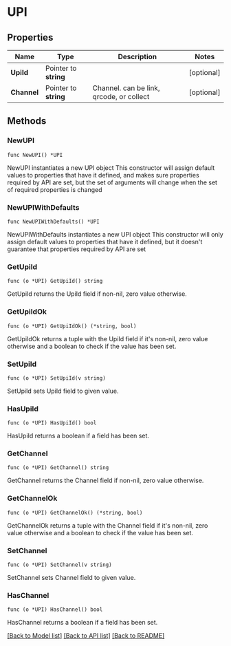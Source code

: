 # UPI

## Properties

Name | Type | Description | Notes
------------ | ------------- | ------------- | -------------
**UpiId** | Pointer to **string** |  | [optional] 
**Channel** | Pointer to **string** | Channel. can be link, qrcode, or collect | [optional] 

## Methods

### NewUPI

`func NewUPI() *UPI`

NewUPI instantiates a new UPI object
This constructor will assign default values to properties that have it defined,
and makes sure properties required by API are set, but the set of arguments
will change when the set of required properties is changed

### NewUPIWithDefaults

`func NewUPIWithDefaults() *UPI`

NewUPIWithDefaults instantiates a new UPI object
This constructor will only assign default values to properties that have it defined,
but it doesn't guarantee that properties required by API are set

### GetUpiId

`func (o *UPI) GetUpiId() string`

GetUpiId returns the UpiId field if non-nil, zero value otherwise.

### GetUpiIdOk

`func (o *UPI) GetUpiIdOk() (*string, bool)`

GetUpiIdOk returns a tuple with the UpiId field if it's non-nil, zero value otherwise
and a boolean to check if the value has been set.

### SetUpiId

`func (o *UPI) SetUpiId(v string)`

SetUpiId sets UpiId field to given value.

### HasUpiId

`func (o *UPI) HasUpiId() bool`

HasUpiId returns a boolean if a field has been set.

### GetChannel

`func (o *UPI) GetChannel() string`

GetChannel returns the Channel field if non-nil, zero value otherwise.

### GetChannelOk

`func (o *UPI) GetChannelOk() (*string, bool)`

GetChannelOk returns a tuple with the Channel field if it's non-nil, zero value otherwise
and a boolean to check if the value has been set.

### SetChannel

`func (o *UPI) SetChannel(v string)`

SetChannel sets Channel field to given value.

### HasChannel

`func (o *UPI) HasChannel() bool`

HasChannel returns a boolean if a field has been set.


[[Back to Model list]](../README.md#documentation-for-models) [[Back to API list]](../README.md#documentation-for-api-endpoints) [[Back to README]](../README.md)


